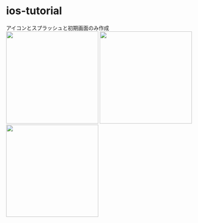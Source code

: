 # ios-tutorial

アイコンとスプラッシュと初期画面のみ作成
<br>
<img width="250" src="https://user-images.githubusercontent.com/13247335/166151464-6ce9e35c-db81-4eda-8bad-1879343c0d9e.png">  <img width="250" src="https://user-images.githubusercontent.com/13247335/166151458-ba8738b9-f0bf-4ce7-bdba-6fc17935cae9.png">  <img width="250" src="https://user-images.githubusercontent.com/13247335/166151463-a6553c78-a139-4471-8c51-09ee860ab080.png">
